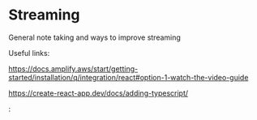 # Streaming


General note taking and ways to improve streaming

Useful links:

https://docs.amplify.aws/start/getting-started/installation/q/integration/react#option-1-watch-the-video-guide

https://create-react-app.dev/docs/adding-typescript/

:

